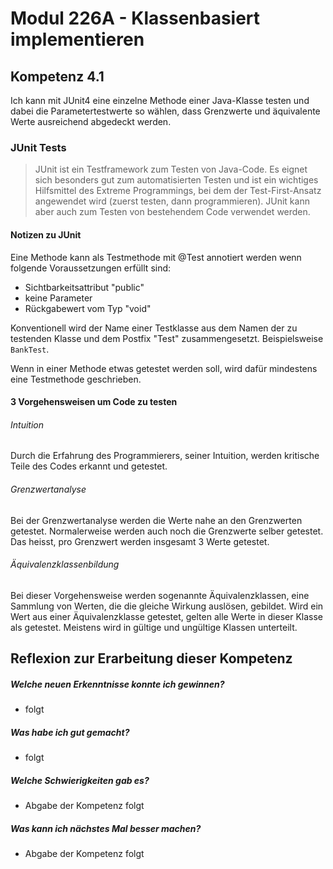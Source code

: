 # Modul 226A - Klassenbasiert implementieren
## Kompetenz 4.1
Ich kann mit JUnit4 eine einzelne Methode einer Java-Klasse testen und dabei die Parametertestwerte so wählen, dass Grenzwerte und äquivalente Werte ausreichend abgedeckt werden.

### JUnit Tests

> JUnit ist ein Testframework zum Testen von Java-Code. Es eignet sich besonders gut zum automatisierten Testen und ist ein wichtiges Hilfsmittel des Extreme Programmings, bei dem der Test-First-Ansatz angewendet wird (zuerst testen, dann programmieren). JUnit kann aber auch zum Testen von bestehendem Code verwendet werden.

#### Notizen zu JUnit

Eine Methode kann als Testmethode mit @Test annotiert werden wenn folgende Voraussetzungen erfüllt sind:
- Sichtbarkeitsattribut "public"
- keine Parameter
- Rückgabewert vom Typ "void"

Konventionell wird der Name einer Testklasse aus dem Namen der zu testenden Klasse und dem Postfix "Test" zusammengesetzt. Beispielsweise `BankTest`.

Wenn in einer Methode etwas getestet werden soll, wird dafür mindestens eine Testmethode geschrieben.

#### 3 Vorgehensweisen um Code zu testen

###### Intuition
Durch die Erfahrung des Programmierers, seiner Intuition, werden kritische Teile des Codes erkannt und getestet.

###### Grenzwertanalyse
Bei der Grenzwertanalyse werden die Werte nahe an den Grenzwerten getestet. Normalerweise werden auch noch die Grenzwerte selber getestet. Das heisst, pro Grenzwert werden insgesamt 3 Werte getestet.

###### Äquivalenzklassenbildung
Bei dieser Vorgehensweise werden sogenannte Äquivalenzklassen, eine Sammlung von Werten, die die gleiche Wirkung auslösen, gebildet. Wird ein Wert aus einer Äquivalenzklasse getestet, gelten alle Werte in dieser Klasse als getestet. Meistens wird in gültige und ungültige Klassen unterteilt.

## Reflexion zur Erarbeitung dieser Kompetenz

##### Welche neuen Erkenntnisse konnte ich gewinnen?
- folgt

##### Was habe ich gut gemacht?
- folgt

##### Welche Schwierigkeiten gab es?
- Abgabe der Kompetenz folgt

##### Was kann ich nächstes Mal besser machen?
- Abgabe der Kompetenz folgt
